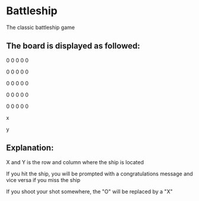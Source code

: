 # Battleship
The classic battleship game

## The board is displayed as followed: 

 0 0 0 0 0
 
 0 0 0 0 0 
 
 0 0 0 0 0 
 
 0 0 0 0 0
 
 0 0 0 0 0 

 x
 
 y
 
## Explanation:

X and Y is the row and column where the ship is located

If you hit the ship, you will be prompted with a congratulations message and vice versa if you miss the ship

If you shoot your shot somewhere, the "O" will be replaced by a "X" 
 
